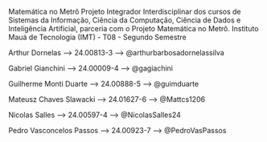 Matemática no Metrô
Projeto Integrador Interdisciplinar dos cursos de Sistemas da Informação, Ciência da Computação, Ciência de Dados e Inteligência Artificial, parceria com o Projeto Matemática no Metrô. Instituto Mauá de Tecnologia (IMT) - T08 - Segundo Semestre

Arthur Dornelas --> 24.00813-3 --> @arthurbarbosadornelassilva

Gabriel Gianchini --> 24.00009-4 --> @gagiachini

Guilherme Monti Duarte --> 24.00888-5 --> @guimduarte

Mateusz Chaves Slawacki --> 24.01627-6 --> @Mattcs1206

Nicolas Salles --> 24.00597-4 --> @NicolasSalles24

Pedro Vasconcelos Passos --> 24.00923-7 --> @PedroVasPassos